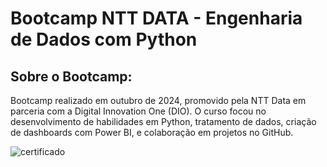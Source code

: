 # Bootcamp NTT DATA - Engenharia de Dados com Python

## Sobre o Bootcamp:
Bootcamp realizado em outubro de 2024, promovido pela NTT Data em parceria com a Digital Innovation One (DIO). O curso focou no desenvolvimento de habilidades em Python, tratamento de dados, criação de dashboards com Power BI, e colaboração em projetos no GitHub.


![certificado](https://github.com/user-attachments/assets/aac9cc89-07b0-43b9-8d0f-aa4605da03b8)


